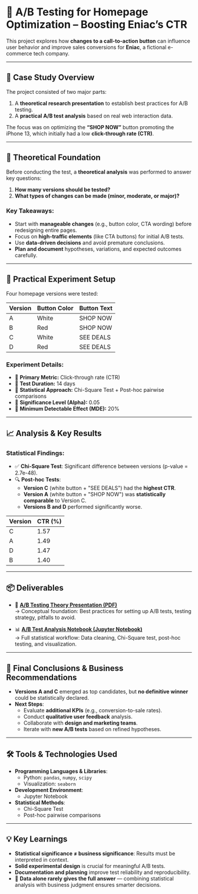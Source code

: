 # 🧪 A/B Testing for Homepage Optimization – Boosting Eniac’s CTR

This project explores how **changes to a call-to-action button** can influence user behavior and improve sales conversions for **Eniac**, a fictional e-commerce tech company.

---

## 📖 Case Study Overview

The project consisted of two major parts:
1. A **theoretical research presentation** to establish best practices for A/B testing.
2. A **practical A/B test analysis** based on real web interaction data.

The focus was on optimizing the **“SHOP NOW”** button promoting the iPhone 13, which initially had a low **click-through rate (CTR)**.

---

## 🧠 Theoretical Foundation

Before conducting the test, a **theoretical analysis** was performed to answer key questions:

1. **How many versions should be tested?**
2. **What types of changes can be made (minor, moderate, or major)?**

### Key Takeaways:
- Start with **manageable changes** (e.g., button color, CTA wording) before redesigning entire pages.
- Focus on **high-traffic elements** (like CTA buttons) for initial A/B tests.
- Use **data-driven decisions** and avoid premature conclusions.
- **Plan and document** hypotheses, variations, and expected outcomes carefully.

---

## 🧪 Practical Experiment Setup

Four homepage versions were tested:

| Version | Button Color | Button Text   |
|---------|--------------|---------------|
| A       | White        | SHOP NOW      |
| B       | Red          | SHOP NOW      |
| C       | White        | SEE DEALS     |
| D       | Red          | SEE DEALS     |

### Experiment Details:
- 🎯 **Primary Metric:** Click-through rate (CTR)
- 📅 **Test Duration:** 14 days
- 🧮 **Statistical Approach:** Chi-Square Test + Post-hoc pairwise comparisons
- 🎯 **Significance Level (Alpha):** 0.05
- 🎯 **Minimum Detectable Effect (MDE):** 20%

---

## 📈 Analysis & Key Results

### Statistical Findings:
- ✅ **Chi-Square Test**: Significant difference between versions (p-value = 2.7e-48).
- 🔍 **Post-hoc Tests**:
  - **Version C** (white button + "SEE DEALS") had the **highest CTR**.
  - **Version A** (white button + "SHOP NOW") was **statistically comparable** to Version C.
  - **Versions B and D** performed significantly worse.

| Version | CTR (%) |
|---------|---------|
| C       | 1.57    |
| A       | 1.49    |
| D       | 1.47    |
| B       | 1.40    |

---

## 📦 Deliverables

- 🧠 [**A/B Testing Theory Presentation (PDF)**](https://github.com/elmurado/case-study-eniac-ab-testing/blob/main/AB_Testing_Theory_and_Industry_Best_Practices.pdf)  
  → Conceptual foundation: Best practices for setting up A/B tests, testing strategy, pitfalls to avoid.

- 📊 [**A/B Test Analysis Notebook (Jupyter Notebook)**](https://github.com/elmurado/case-study-eniac-ab-testing/blob/main/AB_Test_Chi_Square_Homepage_Eniac.ipynb)  
  → Full statistical workflow: Data cleaning, Chi-Square test, post-hoc testing, and visualization.

---

## 🧠 Final Conclusions & Business Recommendations

- **Versions A and C** emerged as top candidates, but **no definitive winner** could be statistically declared.
- **Next Steps**:
  - Evaluate **additional KPIs** (e.g., conversion-to-sale rates).
  - Conduct **qualitative user feedback** analysis.
  - Collaborate with **design and marketing teams**.
  - Iterate with **new A/B tests** based on refined hypotheses.

---

## 🛠 Tools & Technologies Used

- **Programming Languages & Libraries**:
  - Python: `pandas`, `numpy`, `scipy`
  - Visualization: `seaborn`
- **Development Environment**:
  - Jupyter Notebook
- **Statistical Methods**:
  - Chi-Square Test
  - Post-hoc pairwise comparisons

---

## 💡 Key Learnings

- **Statistical significance ≠ business significance**: Results must be interpreted in context.
- **Solid experimental design** is crucial for meaningful A/B tests.
- **Documentation and planning** improve test reliability and reproducibility.
- 📢 **Data alone rarely gives the full answer** — combining statistical analysis with business judgment ensures smarter decisions.

